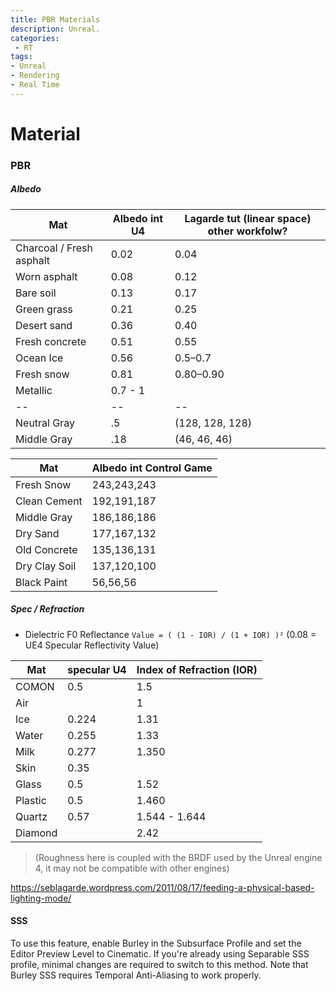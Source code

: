 ```yaml
---
title: PBR Materials
description: Unreal.
categories:
 - RT
tags:
- Unreal
- Rendering
- Real Time
---
```



# Material
### PBR
##### Albedo

Mat | Albedo int U4 | Lagarde tut (linear space) other workfolw?|  
-- | -- | -- |
Charcoal / Fresh asphalt | 0.02 | 0.04
Worn asphalt | 0.08 | 0.12
Bare soil | 0.13  | 0.17
Green grass | 0.21 |  0.25
Desert sand | 0.36  | 0.40
Fresh concrete | 0.51 |   0.55
Ocean Ice | 0.56 | 0.5–0.7
Fresh snow | 0.81 |  0.80–0.90
Metallic  |  0.7 - 1 |
-- | -- | -- |
Neutral Gray | .5 | (128, 128, 128)
Middle Gray |  .18 | (46, 46, 46)


Mat | Albedo int Control Game |
-- | -- |
Fresh Snow  |  243,243,243
Clean Cement  | 192,191,187
Middle Gray  |  186,186,186
Dry Sand  |  177,167,132
Old Concrete  |  135,136,131
Dry Clay Soil  |  137,120,100
Black Paint  | 56,56,56

##### Spec / Refraction

- Dielectric F0 Reflectance `Value = ( (1 - IOR) / (1 + IOR) )²` (0.08 = UE4 Specular Reflectivity Value)


Mat | specular U4 | Index of Refraction (IOR) |  
-- | -- | -- |
COMON | 0.5 | 1.5
Air | | 1
Ice | 0.224 | 1.31
Water  |  0.255 | 1.33
Milk | 0.277 | 1.350
Skin | 0.35 |  
Glass | 0.5 | 1.52
Plastic | 0.5 | 1.460
Quartz | 0.57 | 1.544 - 1.644
Diamond | | 2.42


>(Roughness here is coupled with the BRDF used by the Unreal engine 4, it may not be compatible with other engines)

https://seblagarde.wordpress.com/2011/08/17/feeding-a-physical-based-lighting-mode/

#### SSS
To use this feature, enable Burley in the Subsurface Profile and set the Editor Preview Level to Cinematic. If you're already using Separable SSS profile, minimal changes are required to switch to this method. Note that Burley SSS requires Temporal Anti-Aliasing to work properly.
